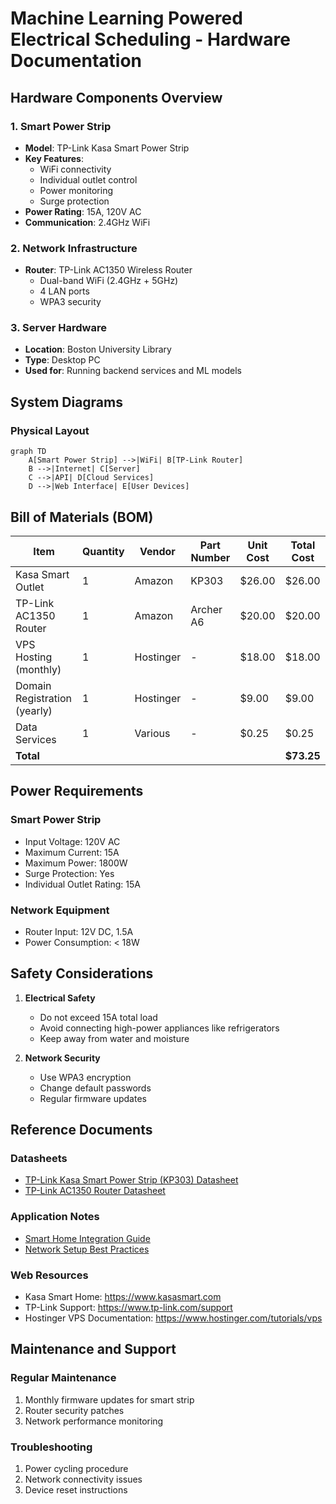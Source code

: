 # Machine Learning Powered Electrical Scheduling - Hardware Documentation

## Hardware Components Overview

### 1. Smart Power Strip
- **Model**: TP-Link Kasa Smart Power Strip
- **Key Features**:
  - WiFi connectivity
  - Individual outlet control
  - Power monitoring
  - Surge protection
- **Power Rating**: 15A, 120V AC
- **Communication**: 2.4GHz WiFi

### 2. Network Infrastructure
- **Router**: TP-Link AC1350 Wireless Router
  - Dual-band WiFi (2.4GHz + 5GHz)
  - 4 LAN ports
  - WPA3 security

### 3. Server Hardware
- **Location**: Boston University Library
- **Type**: Desktop PC
- **Used for**: Running backend services and ML models

## System Diagrams

### Physical Layout
```mermaid
graph TD
    A[Smart Power Strip] -->|WiFi| B[TP-Link Router]
    B -->|Internet| C[Server]
    C -->|API| D[Cloud Services]
    D -->|Web Interface| E[User Devices]
```

## Bill of Materials (BOM)

| Item | Quantity | Vendor | Part Number | Unit Cost | Total Cost |
|------|----------|---------|-------------|------------|------------|
| Kasa Smart Outlet | 1 | Amazon | KP303 | $26.00 | $26.00 |
| TP-Link AC1350 Router | 1 | Amazon | Archer A6 | $20.00 | $20.00 |
| VPS Hosting (monthly) | 1 | Hostinger | - | $18.00 | $18.00 |
| Domain Registration (yearly) | 1 | Hostinger | - | $9.00 | $9.00 |
| Data Services | 1 | Various | - | $0.25 | $0.25 |
| **Total** | | | | | **$73.25** |

## Power Requirements

### Smart Power Strip
- Input Voltage: 120V AC
- Maximum Current: 15A
- Maximum Power: 1800W
- Surge Protection: Yes
- Individual Outlet Rating: 15A

### Network Equipment
- Router Input: 12V DC, 1.5A
- Power Consumption: < 18W


## Safety Considerations

1. **Electrical Safety**
   - Do not exceed 15A total load
   - Avoid connecting high-power appliances like refrigerators
   - Keep away from water and moisture

2. **Network Security**
   - Use WPA3 encryption
   - Change default passwords
   - Regular firmware updates

## Reference Documents

### Datasheets
- [TP-Link Kasa Smart Power Strip (KP303) Datasheet](link)
- [TP-Link AC1350 Router Datasheet](link)

### Application Notes
- [Smart Home Integration Guide](link)
- [Network Setup Best Practices](link)

### Web Resources
- Kasa Smart Home: https://www.kasasmart.com
- TP-Link Support: https://www.tp-link.com/support
- Hostinger VPS Documentation: https://www.hostinger.com/tutorials/vps

## Maintenance and Support

### Regular Maintenance
1. Monthly firmware updates for smart strip
2. Router security patches
3. Network performance monitoring

### Troubleshooting
1. Power cycling procedure
2. Network connectivity issues
3. Device reset instructions

